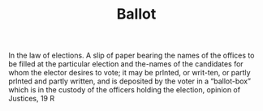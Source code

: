 ---
title: Ballot
letter: B
permalink: "/definitions/bld-ballot.html"
body: In the law of elections. A slip of paper bearing the names of the offices to
  be filled at the particular election and the-names of the candidates for whom the
  elector desires to vote; it may be prlnted, or writ-ten, or partly prlnted and partly
  written, and is deposited by the voter in a “ballot-box” which is in the custody
  of the officers holding the election, opinion of Justices, 19 R
published_at: '2018-07-07'
source: Black's Law Dictionary 2nd Ed (1910)
layout: post
---